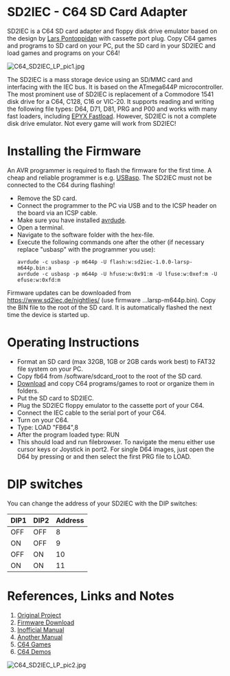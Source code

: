# SD2IEC - C64 SD Card Adapter
SD2IEC is a C64 SD card adapter and floppy disk drive emulator based on the design by [Lars Pontoppidan](https://larsee.com/blog/2007/02/the-mmc2iec-device/) with cassette port plug. Copy C64 games and programs to SD card on your PC, put the SD card in your SD2IEC and load games and programs on your C64!

![C64_SD2IEC_LP_pic1.jpg](https://raw.githubusercontent.com/wagiminator/C64-Collection/master/C64_SD2IEC_LP/documentation/C64_SD2IEC_LP_pic1.jpg)

The SD2IEC is a mass storage device using an SD/MMC card and interfacing with the IEC bus. It is based on the ATmega644P microcontroller. The most prominent use of SD2IEC is replacement of a Commodore 1541 disk drive for a C64, C128, C16 or VIC-20. It supports reading and writing the following file types: D64, D71, D81, PRG and P00 and works with many fast loaders, including [EPYX Fastload](https://github.com/wagiminator/C64-Collection/tree/master/C64_Cartridge_FreeLoad). However, SD2IEC is not a complete disk drive emulator. Not every game will work from SD2IEC!

# Installing the Firmware
An AVR programmer is required to flash the firmware for the first time. A cheap and reliable programmer is e.g. [USBasp](https://aliexpress.com/wholesale?SearchText=usbasp). The SD2IEC must not be connected to the C64 during flashing!

- Remove the SD card. 
- Connect the programmer to the PC via USB and to the ICSP header on the board via an ICSP cable.
- Make sure you have installed [avrdude](https://learn.adafruit.com/usbtinyisp/avrdude).
- Open a terminal.
- Navigate to the software folder with the hex-file.
- Execute the following commands one after the other (if necessary replace "usbasp" with the programmer you use):
  ```
  avrdude -c usbasp -p m644p -U flash:w:sd2iec-1.0.0-larsp-m644p.bin:a
  avrdude -c usbasp -p m644p -U hfuse:w:0x91:m -U lfuse:w:0xef:m -U efuse:w:0xfd:m
  ```

Firmware updates can be downloaded from https://www.sd2iec.de/nightlies/ (use firmware ...larsp-m644p.bin). Copy the BIN file to the root of the SD card. It is automatically flashed the next time the device is started up.

# Operating Instructions
- Format an SD card (max 32GB, 1GB or 2GB cards work best) to FAT32 file system on your PC.
- Copy fb64 from /software/sdcard_root to the root of the SD card.
- [Download](https://www.c64games.de/) and copy C64 programs/games to root or organize them in folders.
- Put the SD card to SD2IEC.
- Plug the SD2IEC floppy emulator to the cassette port of your C64.
- Connect the IEC cable to the serial port of your C64.
- Turn on your C64.
- Type: LOAD "FB64",8 <RETURN>
- After the program loaded type: RUN <RETURN>
- This should load and run filebrowser. To navigate the menu either use cursor keys or Joystick in port2.  For single D64 images, just open the D64 by pressing <RETURN> or <FIRE> and then select the first PRG file to LOAD.

# DIP switches
You can change the address of your SD2IEC with the DIP switches:

|DIP1|DIP2|Address|
|-|-|-|
|OFF|OFF|8|
|ON|OFF|9|
|OFF|ON|10|
|ON|ON|11|

# References, Links and Notes
1. [Original Project](https://larsee.com/blog/2007/02/the-mmc2iec-device/)
2. [Firmware Download](https://www.sd2iec.de/nightlies/)
3. [Inofficial Manual](https://www.thegeekpub.com/9473/sd2iec-manual-use-sd2iec-c64/)
4. [Another Manual](http://www.c64os.com/post/sd2iecdocumentation)
5. [C64 Games](https://www.c64games.de/)
6. [C64 Demos](https://csdb.dk/)

![C64_SD2IEC_LP_pic2.jpg](https://raw.githubusercontent.com/wagiminator/C64-Collection/master/C64_SD2IEC_LP/documentation/C64_SD2IEC_LP_pic2.jpg)

